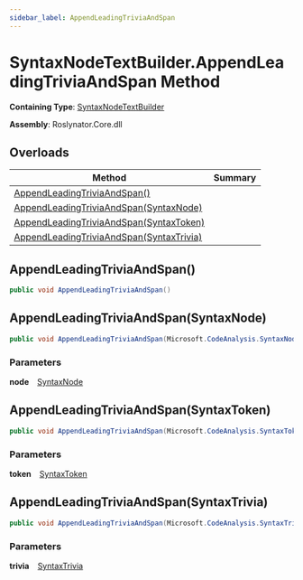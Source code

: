 ```yaml
---
sidebar_label: AppendLeadingTriviaAndSpan
---
```


# SyntaxNodeTextBuilder\.AppendLeadingTriviaAndSpan Method

**Containing Type**: [SyntaxNodeTextBuilder](../index.md)

**Assembly**: Roslynator\.Core\.dll

## Overloads

| Method | Summary |
| ------ | ------- |
| [AppendLeadingTriviaAndSpan()](#841599402) | |
| [AppendLeadingTriviaAndSpan(SyntaxNode)](#4278220032) | |
| [AppendLeadingTriviaAndSpan(SyntaxToken)](#410783828) | |
| [AppendLeadingTriviaAndSpan(SyntaxTrivia)](#3341322037) | |

<a id="841599402"></a>

## AppendLeadingTriviaAndSpan\(\) 

```csharp
public void AppendLeadingTriviaAndSpan()
```

<a id="4278220032"></a>

## AppendLeadingTriviaAndSpan\(SyntaxNode\) 

```csharp
public void AppendLeadingTriviaAndSpan(Microsoft.CodeAnalysis.SyntaxNode node)
```

### Parameters

**node** &ensp; [SyntaxNode](https://docs.microsoft.com/en-us/dotnet/api/microsoft.codeanalysis.syntaxnode)<a id="410783828"></a>

## AppendLeadingTriviaAndSpan\(SyntaxToken\) 

```csharp
public void AppendLeadingTriviaAndSpan(Microsoft.CodeAnalysis.SyntaxToken token)
```

### Parameters

**token** &ensp; [SyntaxToken](https://docs.microsoft.com/en-us/dotnet/api/microsoft.codeanalysis.syntaxtoken)<a id="3341322037"></a>

## AppendLeadingTriviaAndSpan\(SyntaxTrivia\) 

```csharp
public void AppendLeadingTriviaAndSpan(Microsoft.CodeAnalysis.SyntaxTrivia trivia)
```

### Parameters

**trivia** &ensp; [SyntaxTrivia](https://docs.microsoft.com/en-us/dotnet/api/microsoft.codeanalysis.syntaxtrivia)